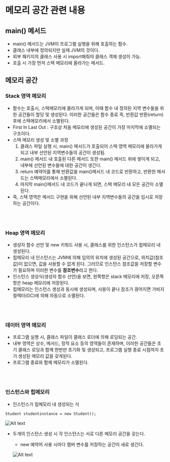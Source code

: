 # 메모리 공간 관련 내용
## main() 메서드
- main() 메서드는 JVM이 프로그램 실행을 위해 호출하는 함수.
- 클래스 내부에 정의되지만 실제 JVM의 것이다.
- 외부 패키지의 클래스 사용 시 import해줘야 클래스 객체 생성이 가능.
- 호출 시 가장 먼저 스택 메모리에 올라가는 메서드.

## 메모리 공간  
### Stack 영역 메모리
- 함수는 호출시, 스택메모리에 올라가게 되며, 이때 함수 내 정의된 지역
변수들을 위한 공간들이 할당 및 생성된다. 이러한 공간들은 함수 종료 즉, 반환값 반환(return) 후에 스택메모리에서 소멸된다.
- First In Last Out : 구조상 처음 메모리에 생성된 공간이 가장 마지막에 소멸되는 구조이다.
- 스택 메모리 생성 및 소멸 과정
    1. 클래스 파일 실행 시, main() 메서드가 호출되어 스택 영역 메모리에 올라가게 되고 내부 선언된 지역변수들의 공간이 생성됨.
    2. main() 메서드 내 호출된 다른 메서드 또한 main() 메서드 위에 쌓이게 되고, 내부에 선언된 변수들에 대한 공간이 생긴다.
    3. return 예약어를 통해 반환값을 main()메서드 내 코드로 반환하고, 반환한 메서드는 스택메모리에서 소멸된다.
    4. 마지막 main()메서드 내 코드가 끝나게 되면, 스택 메모리 내 모든 공간이 소멸된다.
- 즉, 스택 영역은 메서드 구현을 위해 선언된 내부 지역변수들의 공간을 임시로 저장하는 공간이다.

<br><br>

### Heap 영역 메모리
- 생성자 함수 선언 및 new 키워드 사용 시, 클래스를 위한 인스턴스가 힙메모리 내 생성된다.
- 힙메모리 내 인스턴스는 JVM에 의해 임의의 위치에 생성된 공간으로, 위치값(참조값)이 없으면, 값을 사용할 수 없게 된다. 그러므로 인스턴스 참조값을 저장할 변수가 필요하며 이러한 변수를 **참조변수**라고 한다.
- 인스턴스 생성식(생성자 함수 선언)을 보면, 왼쪽항은 stack 메모리에 저장, 오른쪽항은 heap 메모리에 저장된다.
- 힙메모리는 인스턴스 생성과 동시에 생성되며, 사용이 끝나 참조가 끊어지면 가비지 컬렉터(GC)에 의해 자동으로 소멸된다.

<br><br>

### 데이터 영역 메모리
- 프로그램 실행 시, 클래스 파일이 클래스 로더에 의해 로딩되는 공간.
- 내부 영역은 상수, 메서드, 정적 요소 등의 영역들이 존재하며, 이러한 공간들은 초기 클래스 로딩과 함께 한번만 초기화 및 생성되고, 프로그램 실행 종료 시점까지 초기 생성된 메모리 값을 갖게된다.
- 프로그램 종료와 함께 메모리가 소멸된다.

<br><br>

### 인스턴스와 힙메모리
- 인스턴스가 힙메모리 내 생성되는 식

```
Student studentinstance = new Student();
```

![Alt text](https://raw.githubusercontent.com/yonggyo1125/curriculum300H/main/1.JAVA%2884%EC%8B%9C%EA%B0%84%29/5~7%EC%9D%BC%EC%B0%A8%289h%29%20-%20%EA%B0%9D%EC%B2%B4%EC%A7%80%ED%96%A5%20%ED%94%84%EB%A1%9C%EA%B7%B8%EB%9E%98%EB%B0%8D1/images/%ED%9E%99%EB%A9%94%EB%AA%A8%EB%A6%AC1.png)

- 두개의 인스턴스 생성 시 각 인스턴스는 서로 다른 메모리 공간을 갖는다.
    - new 예약어 사용 시마다 멤버 변수를 저장하는 공간이 새로 생긴다.

    ![Alt text](https://raw.githubusercontent.com/yonggyo1125/curriculum300H/main/1.JAVA%2884%EC%8B%9C%EA%B0%84%29/5~7%EC%9D%BC%EC%B0%A8%289h%29%20-%20%EA%B0%9D%EC%B2%B4%EC%A7%80%ED%96%A5%20%ED%94%84%EB%A1%9C%EA%B7%B8%EB%9E%98%EB%B0%8D1/images/%ED%9E%99%EB%A9%94%EB%AA%A8%EB%A6%AC2.png)